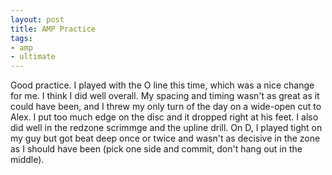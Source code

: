 ```yaml
---
layout: post
title: AMP Practice
tags:
- amp
- ultimate
---
```


Good practice. I played with the O line this time, which was a nice change for me. I think I did well overall. My spacing and timing wasn't as great as it could have been, and I threw my only turn of the day on a wide-open cut to Alex. I put too much edge on the disc and it dropped right at his feet. I also did well in the redzone scrimmge and the upline drill. On D, I played tight on my guy but got beat deep once or twice and wasn't as decisive in the zone as I should have been (pick one side and commit, don't hang out in the middle). 
